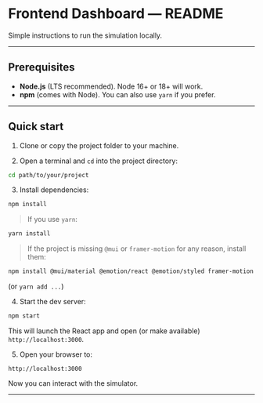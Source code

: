 # Frontend Dashboard — README

Simple instructions to run the simulation locally.

---

## Prerequisites

- **Node.js** (LTS recommended). Node 16+ or 18+ will work.
- **npm** (comes with Node). You can also use `yarn` if you prefer.

---

## Quick start

1. Clone or copy the project folder to your machine.

2. Open a terminal and `cd` into the project directory:

```bash
cd path/to/your/project
```

3. Install dependencies:

```bash
npm install
```

> If you use `yarn`:

```bash
yarn install
```

> If the project is missing `@mui` or `framer-motion` for any reason, install them:

```bash
npm install @mui/material @emotion/react @emotion/styled framer-motion
```

(or `yarn add ...`)

4. Start the dev server:

```bash
npm start
```

This will launch the React app and open (or make available) `http://localhost:3000`.

5. Open your browser to:

```
http://localhost:3000
```

Now you can interact with the simulator.

---
